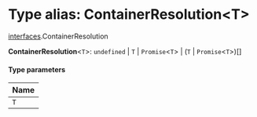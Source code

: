 # Type alias: ContainerResolution\<T>

[interfaces](/auto-docs/fixed-layout-editor/modules/interfaces.md).ContainerResolution

**ContainerResolution**<`T`>: `undefined` | `T` | `Promise`<`T`> | (`T` | `Promise`<`T`>)\[]

#### Type parameters

| Name |
| :------ |
| `T` |
